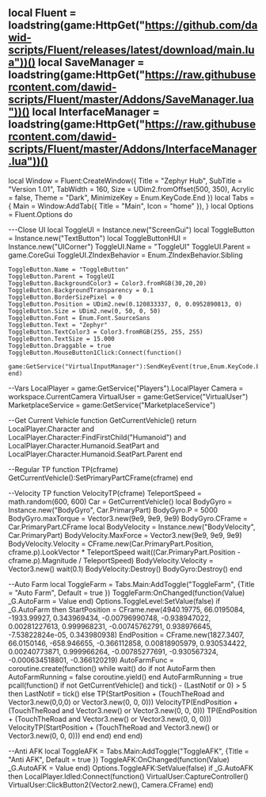 local Fluent = loadstring(game:HttpGet("https://github.com/dawid-scripts/Fluent/releases/latest/download/main.lua"))()
local SaveManager = loadstring(game:HttpGet("https://raw.githubusercontent.com/dawid-scripts/Fluent/master/Addons/SaveManager.lua"))()
local InterfaceManager = loadstring(game:HttpGet("https://raw.githubusercontent.com/dawid-scripts/Fluent/master/Addons/InterfaceManager.lua"))()
----------------------------------------------------------------------------------------------------------------------------------------------
local Window = Fluent:CreateWindow({
    Title = "Zephyr Hub",
    SubTitle = "Version 1.01",
    TabWidth = 160,
    Size = UDim2.fromOffset(500, 350),
    Acrylic = false,
    Theme = "Dark",
    MinimizeKey = Enum.KeyCode.End
})
local Tabs = {
    Main = Window:AddTab({ Title = "Main", Icon = "home" }),
}
local Options = Fluent.Options
do

---Close UI
    local ToggleUI = Instance.new("ScreenGui")
    local ToggleButton = Instance.new("TextButton")
    local ToggleButtonHUI = Instance.new("UICorner")
    ToggleUI.Name = "ToggleUI"
    ToggleUI.Parent = game.CoreGui
    ToggleUI.ZIndexBehavior = Enum.ZIndexBehavior.Sibling
    
    ToggleButton.Name = "ToggleButton"
    ToggleButton.Parent = ToggleUI
    ToggleButton.BackgroundColor3 = Color3.fromRGB(30,20,20)
    ToggleButton.BackgroundTransparency = 0.1
    ToggleButton.BorderSizePixel = 0
    ToggleButton.Position = UDim2.new(0.120833337, 0, 0.0952890813, 0)
    ToggleButton.Size = UDim2.new(0, 50, 0, 50)
    ToggleButton.Font = Enum.Font.SourceSans
    ToggleButton.Text = "Zephyr"
    ToggleButton.TextColor3 = Color3.fromRGB(255, 255, 255)
    ToggleButton.TextSize = 15.000
    ToggleButton.Draggable = true
    ToggleButton.MouseButton1Click:Connect(function()
        game:GetService("VirtualInputManager"):SendKeyEvent(true,Enum.KeyCode.End,false,game)
    end)
 
 --Vars
 LocalPlayer = game:GetService("Players").LocalPlayer
 Camera = workspace.CurrentCamera
 VirtualUser = game:GetService("VirtualUser")
 MarketplaceService = game:GetService("MarketplaceService")
 
 --Get Current Vehicle
 function GetCurrentVehicle()
     return LocalPlayer.Character and LocalPlayer.Character:FindFirstChild("Humanoid") and LocalPlayer.Character.Humanoid.SeatPart and LocalPlayer.Character.Humanoid.SeatPart.Parent
 end
 
 --Regular TP
 function TP(cframe)
     GetCurrentVehicle():SetPrimaryPartCFrame(cframe)
 end
 
 --Velocity TP
 function VelocityTP(cframe)
     TeleportSpeed = math.random(600, 600)
     Car = GetCurrentVehicle()
     local BodyGyro = Instance.new("BodyGyro", Car.PrimaryPart)
     BodyGyro.P = 5000
     BodyGyro.maxTorque = Vector3.new(9e9, 9e9, 9e9)
     BodyGyro.CFrame = Car.PrimaryPart.CFrame
     local BodyVelocity = Instance.new("BodyVelocity", Car.PrimaryPart)
     BodyVelocity.MaxForce = Vector3.new(9e9, 9e9, 9e9)
     BodyVelocity.Velocity = CFrame.new(Car.PrimaryPart.Position, cframe.p).LookVector * TeleportSpeed
     wait((Car.PrimaryPart.Position - cframe.p).Magnitude / TeleportSpeed)
     BodyVelocity.Velocity = Vector3.new()
     wait(0.1)
     BodyVelocity:Destroy()
     BodyGyro:Destroy()
 end
 
 --Auto Farm
 local ToggleFarm = Tabs.Main:AddToggle("ToggleFarm", {Title = "Auto Farm", Default = true })
 ToggleFarm:OnChanged(function(Value)
     _G.AutoFarm = Value
 end)
 Options.ToggleLevel:SetValue(false)
 if _G.AutoFarm then
 StartPosition = CFrame.new(4940.19775, 66.0195084, -1933.99927, 0.343969434, -0.00796990748, -0.938947022, 0.00281227613, 0.999968231, -0.00745762791, 0.938976645, -7.53822824e-05, 0.343980938)
 EndPosition = CFrame.new(1827.3407, 66.0150146, -658.946655, -0.366112858, 0.00818905979, 0.930534422, 0.00240773871, 0.999966264, -0.00785277691, -0.930567324, -0.000634518801, -0.366120219)
 AutoFarmFunc = coroutine.create(function()
     while wait() do
         if not AutoFarm then
             AutoFarmRunning = false
             coroutine.yield()
         end
         AutoFarmRunning = true
         pcall(function()
             if not GetCurrentVehicle() and tick() - (LastNotif or 0) > 5 then
                 LastNotif = tick()
             else
                 TP(StartPosition + (TouchTheRoad and Vector3.new(0,0,0) or Vector3.new(0, 0, 0)))
                 VelocityTP(EndPosition + (TouchTheRoad and Vector3.new() or Vector3.new(0, 0, 0)))
                 TP(EndPosition + (TouchTheRoad and Vector3.new() or Vector3.new(0, 0, 0)))
                 VelocityTP(StartPosition + (TouchTheRoad and Vector3.new() or Vector3.new(0, 0, 0)))
             end
         end)
     end
 end)
 
 --Anti AFK
 local ToggleAFK = Tabs.Main:AddToggle("ToggleAFK", {Title = "Anti AFK", Default = true })
 ToggleAFK:OnChanged(function(Value)
     _G.AutoAFK = Value
 end)
 Options.ToggleAFK:SetValue(false)
 if _G.AutoAFK then
 LocalPlayer.Idled:Connect(function()
     VirtualUser:CaptureController()
     VirtualUser:ClickButton2(Vector2.new(), Camera.CFrame)
 end)
